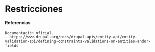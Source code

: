 Restricciones
===

#### Referencias
```
Documentación oficial.
- https://www.drupal.org/docs/drupal-apis/entity-api/entity-validation-api/defining-constraints-validations-on-entities-andor-fields
```
